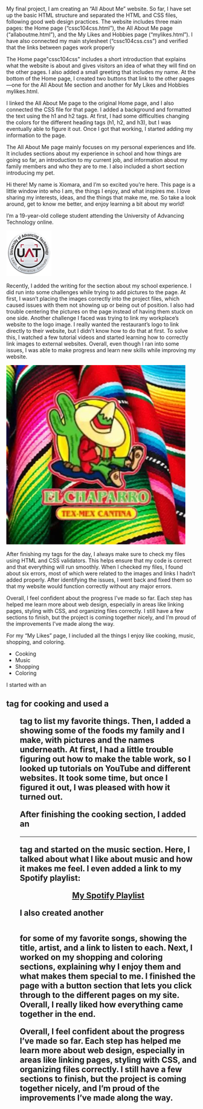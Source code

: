 My final project, I am creating an “All About Me” website. So far, I have set up the basic HTML structure and separated the HTML and CSS files, following good web design practices. The website includes three main pages: the Home page (“cssc104css.html”), the All About Me page (“allaboutme.html”), and the My Likes and Hobbies page (“mylikes.html”). I have also connected my main stylesheet (“cssc104css.css”) and verified that the links between pages work properly
<link rel="stylesheet" href="cssc104css.css">
    <link rel="mylikes" href="mylikes.html">
    <link rel="allaboutme" href="allaboutme.html">

The Home page"cssc104css" includes a short introduction that explains what the website is about and gives visitors an idea of what they will find on the other pages. I also added a small greeting that includes my name. At the bottom of the Home page, I created two buttons that link to the other pages—one for the All About Me section and another for My Likes and Hobbies mylikes.html.




I linked the All About Me page to the original Home page, and I also connected the CSS file for that page. I added a background and formatted the text using the h1 and h2 tags. At first, I had some difficulties changing the colors for the different heading tags (h1, h2, and h3), but I was eventually able to figure it out. Once I got that working, I started adding my information to the page.
 <meta charset="UTF-8">
    <meta name="viewport" content="width=device-width, initial-scale=1.0">
    <title>All About Me</title>
    <link rel ="stylesheet" href ="allaboutme.css"> 

The All About Me page mainly focuses on my personal experiences and life. It includes sections about my experience in school and how things are going so far, an introduction to my current job, and information about my family members and who they are to me. I also included a short section introducing my pet.

<p>Hi there! My name is Xiomara, and I’m so excited you’re here. This page is a little window into who I am, the things I enjoy, and what inspires me. I love sharing my interests, ideas, and the things that make me, me. So take a look around, get to know me better, and enjoy learning a bit about my world!</p>
    <p>I’m a 19-year-old college student attending the University of Advancing Technology online.</p>
<img src="University-of-Advancing-Technology-Logo.png" alt="University of Advancing Technology Logo">


Recently, I added the writing for the section about my school experience. I did run into some challenges while trying to add pictures to the page. At first, I wasn’t placing the images correctly into the project files, which caused issues with them not showing up or being out of position. I also had trouble centering the pictures on the page instead of having them stuck on one side. Another challenge I faced was trying to link my workplace’s website to the logo image. I really wanted the restaurant’s logo to link directly to their website, but I didn’t know how to do that at first. To solve this, I watched a few tutorial videos and started learning how to correctly link images to external websites. Overall, even though I ran into some issues, I was able to make progress and learn new skills while improving my website.

 <a href="https://elchaparroga.getbento.com/"> <img src="OIP.webp" alt="El Chaparro Logo"></a> 


After finishing my tags for the day, I always make sure to check my files using HTML and CSS validators. This helps ensure that my code is correct and that everything will run smoothly. When I checked my files, I found about six errors, most of which were related to the images and links I hadn’t added properly. After identifying the issues, I went back and fixed them so that my website would function correctly without any major errors.




Overall, I feel confident about the progress I’ve made so far. Each step has helped me learn more about web design, especially in areas like linking pages, styling with CSS, and organizing files correctly. I still have a few sections to finish, but the project is coming together nicely, and I’m proud of the improvements I’ve made along the way.

For my “My Likes” page, I included all the things I enjoy like cooking, music, shopping, and coloring.  <ul>
        <li>Cooking</li>
        <li>Music</li>
        <li>Shopping</li>
        <li>Coloring</li>
    </ul>I started with an <h2> tag for cooking and used a <ul> tag to list my favorite things. Then, I added a <table> showing some of the foods my family and I make, with pictures and the names underneath. At first, I had a little trouble figuring out how to make the table work, so I looked up tutorials on YouTube and different websites. It took some time, but once I figured it out, I was pleased with how it turned out.

After finishing the cooking section, I added an <hr> tag and started on the music section. Here, I talked about what I like about music and how it makes me feel. I even added a link to my Spotify playlist:

<div style="text-align: center;"> <a href="https://open.spotify.com/playlist/16cx0wEuLMlHBGmQJdI3Ef?si=yYEe62QSSay35_etMklytw">My Spotify Playlist</a> </div>

I also created another <table> for some of my favorite songs, showing the title, artist, and a link to listen to each. Next, I worked on my shopping and coloring sections, explaining why I enjoy them and what makes them special to me. I finished the page with a button section that lets you click through to the different pages on my site. Overall, I really liked how everything came together in the end.

Overall, I feel confident about the progress I’ve made so far. Each step has helped me learn more about web design, especially in areas like linking pages, styling with CSS, and organizing files correctly. I still have a few sections to finish, but the project is coming together nicely, and I’m proud of the improvements I’ve made along the way.

